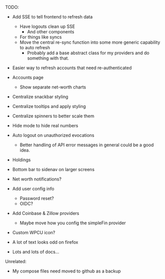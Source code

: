 TODO:

- Add SSE to tell frontend to refresh data

  - Have logouts clean up SSE
    - And other components
  - For things like syncs
  - Move the central re-sync function into some more generic capability to auto refresh
    - Probably add a base abstract class for my providers and do something with that.

- Easier way to refresh accounts that need re-authenticated
- Accounts page
  - Show separate net-worth charts
- Centralize snackbar styling
- Centralize tooltips and apply styling
- Centralize spinners to better scale them
- Hide mode to hide real numbers
- Auto logout on unauthorized evocations
  - Better handling of API error messages in general could be a good idea.
- Holdings
- Bottom bar to sidenav on larger screens
- Net worth notifications?
- Add user config info
  - Password reset?
  - OIDC?
- Add Coinbase & Zillow providers
  - Maybe move how you config the simpleFin provider
- Custom WPCU icon?
- A lot of text looks odd on firefox
- Lots and lots of docs...

Unrelated:

- My compose files need moved to github as a backup
